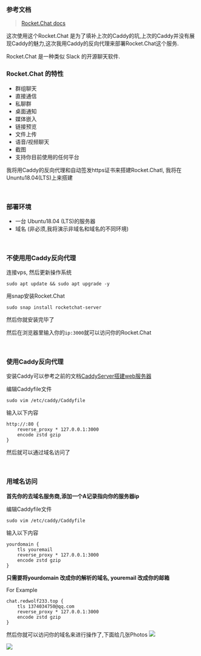 ### 参考文档
> [Rocket.Chat docs](https://rocket.chat/docs/)    



这次使用这个Rocket.Chat 是为了填补上次的Caddy的坑,上次的Caddy并没有展现Caddy的魅力,这次我用Caddy的反向代理来部署Rocket.Chat这个服务.    


Rocket.Chat 是一种类似 Slack 的开源聊天软件.

### **Rocket.Chat 的特性**

+ 群组聊天
+ 直接通信
+ 私聊群
+ 桌面通知
+ 媒体嵌入
+ 链接预览
+ 文件上传
+ 语音/视频聊天
+ 截图
+ 支持你目前使用的任何平台

我将用Caddy的反向代理和自动签发https证书来搭建Rocket.Chatl, 我将在Ununtu18.04(LTS)上来搭建

<br>


### 部署环境
+ 一台 Ubuntu18.04 (LTS)的服务器
+ 域名 (非必须,我将演示非域名和域名的不同环境)

<br>

### 不使用用Caddy反向代理

连接vps, 然后更新操作系统
```shell
sudo apt update && sudo apt upgrade -y
```

用snap安装Rocket.Chat
```shell
sudo snap install rocketchat-server
```

然后你就安装完毕了

然后在浏览器里输入你的`ip:3000`就可以访问你的Rocket.Chat


<br>


### 使用Caddy反向代理

安装Caddy可以参考之前的文档[CaddyServer搭建web服务器](https://www.redwolf233.top/archives/caddyserver%E6%90%AD%E5%BB%BAweb%E6%9C%8D%E5%8A%A1%E5%99%A8)

编辑Caddyfile文件
```shell
sudo vim /etc/caddy/Caddyfile
```

输入以下内容
```shell
http://:80 {
	reverse_proxy * 127.0.0.1:3000
	encode zstd gzip
}
```

然后就可以通过域名访问了

<br>

### 用域名访问

**首先你的去域名服务商,添加一个A记录指向你的服务器ip**

编辑Caddyfile文件
```shell
sudo vim /etc/caddy/Caddyfile
```

输入以下内容
```shell
yourdomain {
	tls youremail
    reverse_proxy * 127.0.0.1:3000
	encode zstd gzip
}
```
**只需要将yourdomain 改成你的解析的域名, youremail 改成你的邮箱**

For Example
```shell
chat.redwolf233.top {
	tls 1374034750@qq.com
    reverse_proxy * 127.0.0.1:3000
	encode zstd gzip
}
```

然后你就可以访问你的域名来进行操作了,下面给几张Photos
![](https://file.redwolf233.top/blogpic/6e9108cec838a6d04926cf1d711a7d73.png)


![](https://file.redwolf233.top/blogpic/90d05b04d3819a675a40550a9629584b.png)
